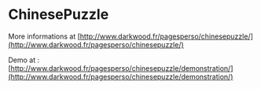 ChinesePuzzle
=============

More informations at [http://www.darkwood.fr/pagesperso/chinesepuzzle/](http://www.darkwood.fr/pagesperso/chinesepuzzle/)

Demo at : [http://www.darkwood.fr/pagesperso/chinesepuzzle/demonstration/](http://www.darkwood.fr/pagesperso/chinesepuzzle/demonstration/)
